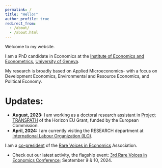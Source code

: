 ```yaml
---
permalink: /
title: "Hello!"
author_profile: true
redirect_from: 
  - /about/
  - /about.html
---
```


Welcome to my website.

I am a PhD candidate in Economics at the [Institute of Economics and Econometrics](https://www.unige.ch/gsem/en/research/institutes/iee/), [University of Geneva](https://www.unige.ch/).

My research is broadly based on Applied Microeconomics- with a focus on Development Economics, Environmental and Resource Economics, and Political Economy. 

Updates:
======
- **August, 2023:** I am working as a doctoral research assistant in [Project TRANSPATH](https://transpath.eu/partners) of the Horizon EU Grant, funded by the European Commission. 
- **April, 2024:** I am currently visiting the RESEARCH department at [International Labour Organization (ILO)](https://www.ilo.org/).


I am a [co-president](https://www.rarevoicesineconomics.com/team) of the [Rare Voices in Economics](https://www.rarevoicesineconomics.com/) Association.
- Check out our latest activity, the flagship event: [3rd Rare Voices in Economics Conference](https://www.rarevoicesineconomics.com/conference-2024); September 9 & 10, 2024.
  
